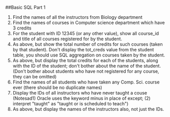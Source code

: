 ##Basic SQL Part 1
1. Find the names of all the instructors from Biology department
2. Find the names of courses in Computer science department which have 3 credits
3. For the student with ID 12345 (or any other value), show all course_id and title of all courses registered for by the student.
4. As above, but show the total number of credits for such courses (taken by that student). Don't display the tot_creds value from the student table, you should use SQL aggregation on courses taken by the student.
5. As above, but display the total credits for each of the students, along with the ID of the student; don't bother about the name of the student. (Don't bother about students who have not registered for any course, they can be omitted)
6. Find the names of all students who have taken any Comp. Sci. course ever (there should be no duplicate names)
7. Display the IDs of all instructors who have never taught a couse (Notesad1) Oracle uses the keyword minus in place of except; (2) interpret "taught" as "taught or is scheduled to teach")
8. As above, but display the names of the instructors also, not just the IDs.
